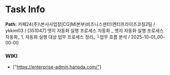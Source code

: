 # Task Info

**Path:** 카페24(주)\본사사업장\[CG]MI본부\비즈니스센터\엔터프라이즈코칭2팀 / ykkim03 / [351047] 엣지 자동화 실행 프로세스 자동화 _ 엣지 자동화 실행 프로세스 자동화_ 1. 자동화 실행 대상 업무 프로세스 정리_ └업무 흐름 분석 / 2025-10-01_00-00-00

### WIKI
- ["https://enterprise-admin.hanpda.com/"]


